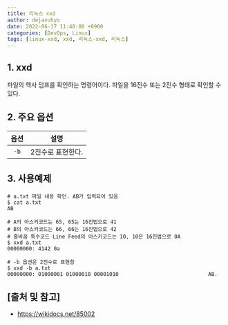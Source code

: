 ```yaml
---
title: 리눅스 xxd
author: dejavuhyo
date: 2022-06-17 11:40:00 +0900
categories: [DevOps, Linux]
tags: [linux-xxd, xxd, 리눅스-xxd, 리눅스]
---
```


## 1. xxd
파일의 헥사 덤프를 확인하는 명령어이다. 파일을 16진수 또는 2진수 형태로 확인할 수 있다.

## 2. 주요 옵션

| 옵션 | 설명 |
|:---:|:---:|
| `-b` | 2진수로 표현한다. |

## 3. 사용예제

```shell
# a.txt 파일 내용 확인. AB가 입력되어 있음
$ cat a.txt
AB

# A의 아스키코드는 65, 65는 16진법으로 41
# B의 아스키코드는 66, 66는 16진법으로 42
# 줄바꿈 특수코드 Line Feed의 아스키코드는 10, 10은 16진법으로 0A
$ xxd a.txt
00000000: 4142 0a

# -b 옵션은 2진수로 표현함
$ xxd -b a.txt
00000000: 01000001 01000010 00001010                             AB.
```

## [출처 및 참고]
* <https://wikidocs.net/85002>
